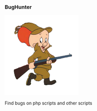 ### BugHunter

![alt text](https://github.com/besimaltnok/BugHunter/blob/master/bug.png "")

Find bugs on php scripts and other scripts
